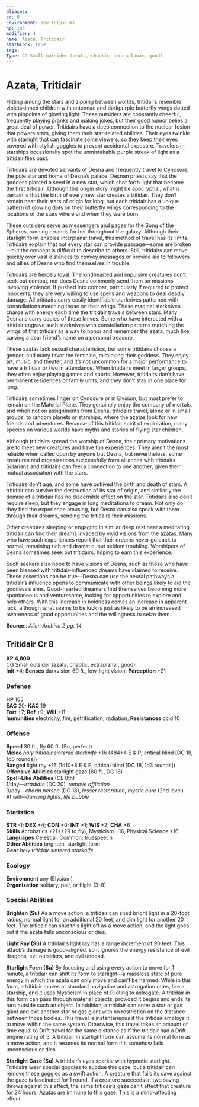 ```yaml
---
aliases: 
cr: 8
Environment: any (Elysium)  
hp: 105
modifier: 4
name: Azata, Tritidair
statblock: true
tags: 
Type: CG Small outsider (azata, chaotic, extraplanar, good)  
---
```


# Azata, Tritidair

Flitting among the stars and zipping between worlds, tritidairs resemble violetskinned children with antennae and darkpurple butterfly wings dotted with pinpoints of glowing light. These outsiders are constantly cheerful, frequently playing pranks and making jokes, but their good humor belies a great deal of power. Tritidairs have a deep connection to the nuclear fusion that powers stars, giving them their star-related abilities. Their eyes twinkle with starlight that can fascinate some viewers, so they keep their eyes covered with stylish goggles to prevent accidental exposure. Travelers in starships occasionally spot the unmistakable purple streak of light as a tritidair flies past.

Tritidairs are devoted servants of Desna and frequently travel to Cynosure, the pole star and home of Desna’s palace. Desnan priests say that the goddess planted a seed in a new star, which shot forth light that became the first tritidair. Although this origin story might be apocryphal, what is certain is that the birth of every new star creates a tritidair. They don’t remain near their stars of origin for long, but each tritidair has a unique pattern of glowing dots on their butterfly wings corresponding to the locations of the stars where and when they were born.

These outsiders serve as messengers and pages for the Song of the Spheres, running errands for her throughout the galaxy. Although their starlight form enables interplanar travel, this method of travel has its limits. Tritidairs explain that not every star can provide passage—some are broken—but the concept is difficult to describe to others. Still, tritidairs can move quickly over vast distances to convey messages or provide aid to followers and allies of Desna who find themselves in trouble.

Tritidairs are fiercely loyal. The kindhearted and impulsive creatures don’t seek out combat, nor does Desna commonly send them on missions involving violence. If pushed into combat, particularly if required to protect innocents, they are very willing to use spells and weapons to deal deadly damage. All tritidairs carry easily identifiable starknives patterned with constellations matching those on their wings. These magical starknives charge with energy each time the tritidair travels between stars. Many Desnans carry copies of these knives. Some who have interacted with a tritidair engrave such starknives with constellation patterns matching the wings of that tritidair as a way to honor and remember the azata, much like carving a dear friend’s name on a personal treasure.

These azatas lack sexual characteristics, but some tritidairs choose a gender, and many favor the feminine, mimicking their goddess. They enjoy art, music, and theater, and it’s not uncommon for a major performance to have a tritidair or two in attendance. When tritidairs meet in larger groups, they often enjoy playing games and sports. However, tritidairs don’t have permanent residences or family units, and they don’t stay in one place for long.

Tritidairs sometimes linger on Cynosure or in Elysium, but most prefer to remain on the Material Plane. They genuinely enjoy the company of mortals, and when not on assignments from Desna, tritidairs travel, alone or in small groups, to random planets or starships, where the azatas look for new friends and adventures. Because of this tritidair spirit of exploration, many species on various worlds have myths and stories of flying star children.

Although tritidairs spread the worship of Desna, their primary motivations are to meet new creatures and have fun experiences. They aren’t the most reliable when called upon by anyone but Desna, but nevertheless, some creatures and organizations successfully form alliances with tritidairs. Solarians and tritidairs can feel a connection to one another, given their mutual association with the stars.

Tritidairs don’t age, and some have outlived the birth and death of stars. A tritidair can survive the destruction of its star of origin, and similarly the demise of a tritidair has no discernible effect on the star. Tritidairs also don’t require sleep, but they engage in long meditations to dream. Not only do they find the experience amusing, but Desna can also speak with them through their dreams, sending the tritidairs their missions.

Other creatures sleeping or engaging in similar deep rest near a meditating tritidair can find their dreams invaded by vivid visions from the azatas. Many who have such experiences report that their dreams never go back to normal, remaining rich and dramatic, but seldom troubling. Worshipers of Desna sometimes seek out tritidairs, hoping to earn this experience.

Such seekers also hope to have visions of Desna, such as those who have been blessed with tritidair-influenced dreams have claimed to receive. These assertions can be true—Desna can use the neural pathways a tritidair’s influence opens to communicate with other beings likely to aid the goddess’s aims. Good-hearted dreamers find themselves becoming more spontaneous and venturesome, looking for opportunities to explore and help others. With this increase in boldness comes an increase in apparent luck, although what seems to be luck is just as likely to be an increased awareness of good opportunities and the willingness to seize them.


**Source**:: _Alien Archive 2 pg. 14_

## Tritidair Cr 8

**XP 4,800**  
CG Small outsider (azata, chaotic, extraplanar, good)  
**Init** +4; **Senses** darkvision 60 ft., low-light vision; **Perception** +21  

### Defense

**HP** 105  
**EAC** 20; **KAC** 19  
**Fort** +7; **Ref** +9; **Will** +11  
**Immunities** electricity, fire, petrification, radiation; **Resistances** cold 10  

### Offense

**Speed** 30 ft., fly 60 ft. (Su, perfect)  
**Melee** _holy tritidair sintered starknife_ +16 (4d4+4 E & P; critical blind \[DC 18, 1d3 rounds\])  
**Ranged** light ray +16 (1d10+8 E & F; critical blind \[DC 18, 1d3 rounds\])  
**Offensive Abilities** starlight gaze (60 ft., DC 18)  
**Spell-Like Abilities** (CL 8th)  
1/day—_irradiate_ (DC 20), _remove affliction_  
3/day—_charm person_ (DC 18), _lesser restoration_, _mystic cure_ (2nd level)  
At will—_dancing lights_, _life bubble_

### Statistics

**STR** -1; **DEX** +4; **CON** +0; **INT** +1; **WIS** +2; **CHA** +6  
**Skills** Acrobatics +21 (+29 to fly), Mysticism +16, Physical Science +16  
**Languages** Celestial, Common; truespeech  
**Other Abilities** brighten, starlight form  
**Gear** _holy tritidair sintered starknife_

### Ecology

**Environment** any (Elysium)  
**Organization** solitary, pair, or flight (3–8)

### Special Abilities

**Brighten (Su)** As a move action, a tritidair can shed bright light in a 20-foot radius, normal light for an additional 20 feet, and dim light for another 20 feet. The tritidair can shut this light off as a move action, and the light goes out if the azata falls unconscious or dies.

**Light Ray (Su)** A tritidair’s light ray has a range increment of 90 feet. This attack’s damage is good-aligned, so it ignores the energy resistance of evil dragons, evil outsiders, and evil undead.

**Starlight Form (Su)** By focusing and using every action to move for 1 minute, a tritidair can shift its form to starlight—a massless state of pure energy in which the azata can only move and can’t be harmed. While in this form, a tritidair moves at standard navigation and astrogation rates, like a starship, and it uses Mysticism in place of Piloting to astrogate. A tritidair in this form can pass through material objects, provided it begins and ends its turn outside such an object. In addition, a tritidair can enter a star or gas giant and exit another star or gas giant with no restriction on the distance between those bodies. This travel is instantaneous if the tritidair employs it to move within the same system. Otherwise, this travel takes an amount of time equal to Drift travel for the same distance as if the tritidair had a Drift engine rating of 5. A tritidair in starlight form can assume its normal form as a move action, and it resumes its normal form if it somehow falls unconscious or dies.

**Starlight Gaze (Su)** A tritidair’s eyes sparkle with hypnotic starlight. Tritidairs wear special goggles to subdue this gaze, but a tritidair can remove these goggles as a swift action. A creature that fails its save against the gaze is fascinated for 1 round. If a creature succeeds at two saving throws against this effect, the same tritidair’s gaze can’t affect that creature for 24 hours. Azatas are immune to this gaze. This is a mind-affecting effect.

